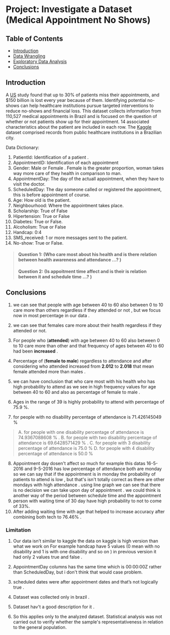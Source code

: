 

# Project: Investigate a Dataset (Medical Appointment No Shows)

## Table of Contents
<ul>
<li><a href="#intro">Introduction</a></li>
<li><a href="#wrangling">Data Wrangling</a></li>
<li><a href="#eda">Exploratory Data Analysis</a></li>
<li><a href="#conclusions">Conclusions</a></li>
</ul>




<a id='intro'></a>
## Introduction

A [US](https://www.scisolutions.com/uploads/news/Missed-Appts-Cost-HMT-Article-042617.pdf) study found that up to 30% of patients miss their appointments, and $150 billion is lost every year because of them.
Identifying potential no-shows can help healthcare institutions pursue targeted interventions  to reduce no-shows and financial loss.
This dataset collects information from 110,527 medical appointments in Brazil and is focused on the question of whether or not patients show up for their appointment. 14 associated characteristics about the patient are included in each row.
The [Kaggle](https://www.kaggle.com/joniarroba/noshowappointments#) dataset comprised records from public healthcare institutions in a Brazilian city.

Data Dictionary:
01. PatientId:
Identification of a patient .
02. AppointmentID:
Identification of each appointment
03. Gender:
Male or Female . Female is the greater proportion, woman takes way more care of they health in comparison to man.
04. AppointmentDay:
The day of the actuall appointment, when they have to visit the doctor.
05. ScheduledDay:
The day someone called or registered the appointment, this is before appointment of course.
06. Age:
How old is the patient.
07. Neighbourhood:
Where the appointment takes place.
08. Scholarship:
True of False 
09. Hipertension:
True or False
10. Diabetes:
True or False.
11. Alcoholism:
True or False
12. Handcap:
0:4
13. SMS_received:
1 or more messages sent to the patient.
14. No-show:
True or False.


> ####  Question 1: (Who care most about his health and is there relation between health awareness  and attendance ...? )
> ####  Question 2: (Is  appoitment time affect and is their is relation between it and schedule time  ...? )







<a id='conclusions'></a>
## Conclusions

1.	we can see that people with age between 40 to 60 also between 0 to 10 care more than others regardless if they attended or not , but we focus now in most percentage in our data .
2.	we can see that females care more about their health regardless if they attended or not.
3.	For people who (**attended**)  with age between 40 to 60 also between 0 to 10 care more than other and that frequency of ages between 40 to 60 had been **increased** . 
4.	Percentage of (**female to male**) regardless to attendance  and after considering who attended increased from **2.012** to   **2.018** that mean female attended more than males .
5.	we can have conclusion that who care most with his health who has high probability to attend as we see in high frequency values for age between 40 to 60 and also as percentage of female to male .
6.	Ages in the range of 39 is highly probability to attend with percentage of 75.9 %.

7.	for people with no disability percentage of attendance is 71.426145049 % 

> A. for people with one disability percentage of attendance is 74.9367088608 % .
> B. for people with two disability percentage of attendance is 69.6428571429 % .
> C. for people with 3 disability percentage of attendance is 75.0 %
> D. for people with 4 disability percentage of attendance is 50.0 %

8.	Appointment day dosen't affect so much  for example this datas 16-5-2016 and 9-5-2016  has low percentage of attendance  both are monday so we can say that if the appointment is in monday the probability of patients to attend is low , but that's isn't totally correct as there are other mondays with high attendance . using line graph we can  see that there is no decision we can take upon day of appointment . we could think is another way of the period between schedule time and the appointment  
9.	person with waiting time of 30 day have high probability to not to come of 33%.
10.	After adding waiting time with age that helped to increase accuracy after combining both tech to 76.46% .










### Limitation 
1.	Our data isn’t similar to kaggle the data on kaggle is high version than what we work on For example handcap have 5 values (0 mean with no disability and 1 is with one disability and so on ) in previous version it had only  2 values true and false .

2.	AppointmentDay columns has the same time which is 00:00:00Z rather than ScheduledDay, but i don't think that would case problem.

3.	scheduled dates were after appointment dates and that’s not logically  true . 
4. Dataset was collected only in brazil  .
5. Dataset hav't a good description for it . 


5. So this applies only to the analyzed dataset. Statistical analysis was not carried out to verify whether the sample's representativeness in relation to the general population.


